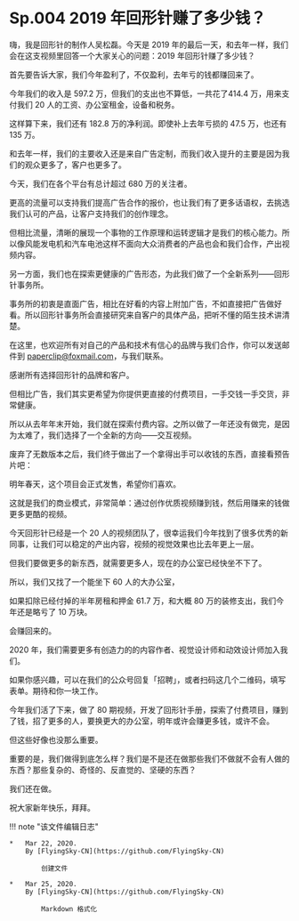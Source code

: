 # Sp.004 2019 年回形针赚了多少钱？

嗨，我是回形针的制作人吴松磊。今天是 2019 年的最后一天，和去年一样，我们会在这支视频里回答一个大家关心的问题：2019 年回形针赚了多少钱？

首先要告诉大家，我们今年盈利了，不仅盈利，去年亏的钱都赚回来了。

今年我们的收入是 597.2 万，但我们的支出也不算低，一共花了414.4 万，用来支付我们 20 人的工资、办公室租金，设备和税务。

这样算下来，我们还有 182.8 万的净利润。即使补上去年亏损的 47.5 万，也还有 135 万。

和去年一样，我们的主要收入还是来自广告定制，而我们收入提升的主要是因为我们的观众更多了，客户也更多了。

今天，我们在各个平台有总计超过 680 万的关注者。

更高的流量可以支持我们提高广告合作的报价，也让我们有了更多话语权，去挑选我们认可的产品，让客户支持我们的创作理念。

但相比流量，清晰的展现一个事物的工作原理和运转逻辑才是我们的核心能力。所以像风能发电机和汽车电池这样不面向大众消费者的产品也会和我们合作，产出视频内容。

另一方面，我们也在探索更健康的广告形态，为此我们做了一个全新系列——回形针事务所。

事务所的初衷是直面广告，相比在好看的内容上附加广告，不如直接把广告做好看。所以回形针事务所会直接研究来自客户的具体产品，把听不懂的陌生技术讲清楚。

在这里，也欢迎所有对自己的产品和技术有信心的品牌与我们合作，你可以发送邮件到 paperclip@foxmail.com，与我们联系。

感谢所有选择回形针的品牌和客户。

但相比广告，我们其实更希望为你提供更直接的付费项目，一手交钱一手交货，非常健康。

所以从去年年末开始，我们就在探索付费内容。之所以做了一年还没有做完，是因为太难了，我们选择了一个全新的方向——交互视频。

废弃了无数版本之后，我们终于做出了一个拿得出手可以收钱的东西，直接看预告片吧：

明年春天，这个项目会正式发售，希望你们喜欢。

这就是我们的商业模式，非常简单：通过创作优质视频赚到钱，然后用赚来的钱做更多更酷的视频。

今天回形针已经是一个 20 人的视频团队了，很幸运我们今年找到了很多优秀的新同事，让我们可以稳定的产出内容，视频的视觉效果也比去年更上一层。

但我们要做更多的新东西，就需要更多人，现在的办公室已经快坐不下了。

所以，我们又找了一个能坐下 60 人的大办公室，

如果扣除已经付掉的半年房租和押金 61.7 万，和大概 80 万的装修支出，我们今年还是略亏了 10 万块。

会赚回来的。

2020 年，我们需要更多有创造力的的内容作者、视觉设计师和动效设计师加入我们。

如果你感兴趣，可以在我们的公众号回复「招聘」，或者扫码这几个二维码，填写表单。期待和你一块工作。

今年我们活了下来，做了 80 期视频，开发了回形针手册，探索了付费项目，赚到了钱，招了更多的人，要换更大的办公室，明年或许会赚更多钱，或许不会。

但这些好像也没那么重要。

重要的是，我们做得到底怎么样？我们是不是还在做那些我们不做就不会有人做的东西？那些复杂的、奇怪的、反直觉的、坚硬的东西？

我们还在做。

祝大家新年快乐，拜拜。

!!! note "该文件编辑日志"

	* 	Mar 22, 2020.
		By [FlyingSky-CN](https://github.com/FlyingSky-CN)

			创建文件

	* 	Mar 25, 2020.
		By [FlyingSky-CN](https://github.com/FlyingSky-CN)

			Markdown 格式化
